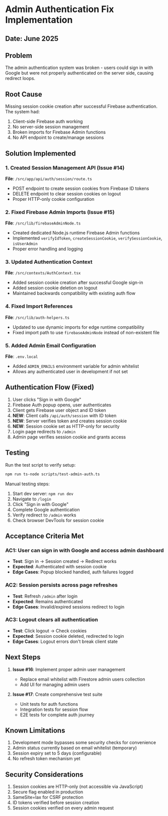 # Admin Authentication Fix Implementation

## Date: June 2025

## Problem
The admin authentication system was broken - users could sign in with Google but were not properly authenticated on the server side, causing redirect loops.

## Root Cause
Missing session cookie creation after successful Firebase authentication. The system had:
1. Client-side Firebase auth working
2. No server-side session management
3. Broken imports for Firebase Admin functions
4. No API endpoint to create/manage sessions

## Solution Implemented

### 1. Created Session Management API (Issue #14)
**File**: `/src/app/api/auth/session/route.ts`
- POST endpoint to create session cookies from Firebase ID tokens
- DELETE endpoint to clear session cookies on logout
- Proper HTTP-only cookie configuration

### 2. Fixed Firebase Admin Imports (Issue #15)
**File**: `/src/lib/firebaseAdminNode.ts`
- Created dedicated Node.js runtime Firebase Admin functions
- Implemented `verifyIdToken`, `createSessionCookie`, `verifySessionCookie`, `isUserAdmin`
- Proper error handling and logging

### 3. Updated Authentication Context
**File**: `/src/contexts/AuthContext.tsx`
- Added session cookie creation after successful Google sign-in
- Added session cookie deletion on logout
- Maintained backwards compatibility with existing auth flow

### 4. Fixed Import References
**File**: `/src/lib/auth-helpers.ts`
- Updated to use dynamic imports for edge runtime compatibility
- Fixed import path to use `firebaseAdminNode` instead of non-existent file

### 5. Added Admin Email Configuration
**File**: `.env.local`
- Added `ADMIN_EMAILS` environment variable for admin whitelist
- Allows any authenticated user in development if not set

## Authentication Flow (Fixed)

1. User clicks "Sign in with Google"
2. Firebase Auth popup opens, user authenticates
3. Client gets Firebase user object and ID token
4. **NEW**: Client calls `/api/auth/session` with ID token
5. **NEW**: Server verifies token and creates session cookie
6. **NEW**: Session cookie set as HTTP-only for security
7. Login page redirects to `/admin`
8. Admin page verifies session cookie and grants access

## Testing

Run the test script to verify setup:
```bash
npm run ts-node scripts/test-admin-auth.ts
```

Manual testing steps:
1. Start dev server: `npm run dev`
2. Navigate to `/login`
3. Click "Sign in with Google"
4. Complete Google authentication
5. Verify redirect to `/admin` works
6. Check browser DevTools for session cookie

## Acceptance Criteria Met

### AC1: User can sign in with Google and access admin dashboard
- **Test**: Sign in → Session created → Redirect works
- **Expected**: Authenticated with session cookie
- **Edge Cases**: Popup blocked handled, auth failures logged

### AC2: Session persists across page refreshes
- **Test**: Refresh `/admin` after login
- **Expected**: Remains authenticated
- **Edge Cases**: Invalid/expired sessions redirect to login

### AC3: Logout clears all authentication
- **Test**: Click logout → Check cookies
- **Expected**: Session cookie deleted, redirected to login
- **Edge Cases**: Logout errors don't break client state

## Next Steps

1. **Issue #16**: Implement proper admin user management
   - Replace email whitelist with Firestore admin users collection
   - Add UI for managing admin users

2. **Issue #17**: Create comprehensive test suite
   - Unit tests for auth functions
   - Integration tests for session flow
   - E2E tests for complete auth journey

## Known Limitations

1. Development mode bypasses some security checks for convenience
2. Admin status currently based on email whitelist (temporary)
3. Session expiry set to 5 days (configurable)
4. No refresh token mechanism yet

## Security Considerations

1. Session cookies are HTTP-only (not accessible via JavaScript)
2. Secure flag enabled in production
3. SameSite=lax for CSRF protection
4. ID tokens verified before session creation
5. Session cookies verified on every admin request